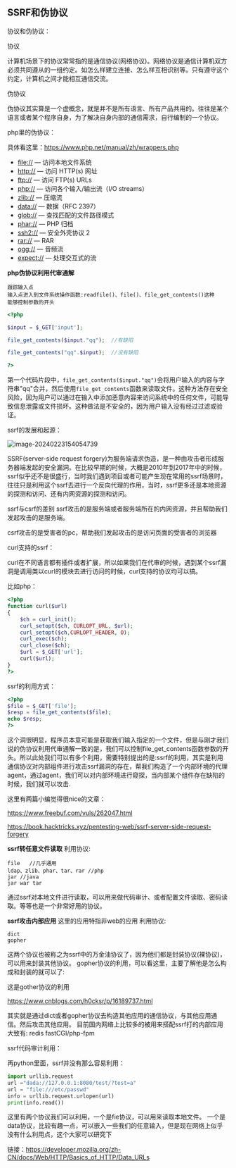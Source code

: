 ## SSRF和伪协议

协议和伪协议：

协议

计算机场景下的协议常常指的是通信协议(网络协议)。网络协议是通信计算机双方必须共同遵从的一组约定。如怎么样建立连接、怎么样互相识别等。只有遵守这个约定，计算机之间才能相互通信交流。

伪协议

伪协议其实算是一个虚概念，就是并不是所有语言、所有产品共用的。往往是某个语言或者某个程序自身，为了解决自身内部的通信需求，自行编制的一个协议。

php里的伪协议：

具体看这里：https://www.php.net/manual/zh/wrappers.php

- [file://](https://www.php.net/manual/zh/wrappers.file.php) — 访问本地文件系统
- [http://](https://www.php.net/manual/zh/wrappers.http.php) — 访问 HTTP(s) 网址
- [ftp://](https://www.php.net/manual/zh/wrappers.ftp.php) — 访问 FTP(s) URLs
- [php://](https://www.php.net/manual/zh/wrappers.php.php) — 访问各个输入/输出流（I/O streams）
- [zlib://](https://www.php.net/manual/zh/wrappers.compression.php) — 压缩流
- [data://](https://www.php.net/manual/zh/wrappers.data.php) — 数据（RFC 2397）
- [glob://](https://www.php.net/manual/zh/wrappers.glob.php) — 查找匹配的文件路径模式
- [phar://](https://www.php.net/manual/zh/wrappers.phar.php) — PHP 归档
- [ssh2://](https://www.php.net/manual/zh/wrappers.ssh2.php) — 安全外壳协议 2
- [rar://](https://www.php.net/manual/zh/wrappers.rar.php) — RAR
- [ogg://](https://www.php.net/manual/zh/wrappers.audio.php) — 音频流
- [expect://](https://www.php.net/manual/zh/wrappers.expect.php) — 处理交互式的流

**php伪协议利用代审通解**

```
跟踪输入点
输入点进入到文件系统操作函数:readfile()、file()、file_get_contents()这种
能够控制参数的开头
```

```php
<?php

$input = $_GET['input'];

file_get_contents($input."qq");  //有缺陷

file_get_contents("qq".$input);  //没有缺陷

?>
```

第一个代码片段中，`file_get_contents($input."qq")`会将用户输入的内容与字符串"qq"合并，然后使用`file_get_contents`函数来读取文件。这种方法存在安全风险，因为用户可以通过在输入中添加恶意内容来访问系统中的任何文件，可能导致信息泄露或文件损坏。这种做法是不安全的，因为用户输入没有经过过滤或验证。

ssrf的发展和起源：

![image-20240223154054739](C:\Users\Administrator\AppData\Roaming\Typora\typora-user-images\image-20240223154054739.png)

SSRF(server-side request forgery)为服务端请求伪造，是一种由攻击者形成服务器端发起的安全漏洞。在比较早期的时候，大概是2010年到2017年中的时候，ssrf似乎还不是很盛行，当时我们遇到项目或者可能产生现在常用的ssrf场景时，往往只是利用这个ssrf去进行一个反向代理的作用，当时，ssrf更多还是本地资源的探测和访问、还有内网资源的探测和访问。

ssrf与csrf的差别
ssrf攻击的是服务端或者服务端所在的内网资源，并且帮助我们发起攻击的是服务端。

csrf攻击的是受害者的pc，帮助我们发起攻击的是访问页面的受害者的浏览器

curl支持的ssrf：

curl在不同语言都有插件或者扩展，所以如果我们在代审的时候，遇到某个ssrf漏洞是调用类以curl的模块去进行访问的时候，curl支持的协议均可以搞。

比如php：

```php
<?php
function curl($url)
{
    $ch = curl_init();
    curl_setopt($ch, CURLOPT_URL, $url);
    curl_setopt($ch,CURLOPT_HEADER, O);
    curl_exec($ch);
    curl_close($ch);
    $url = $_GET['url'];
    curl($url);
}
?>
```

ssrf的利用方式：

```php
<?php
$file = $_GET['file'];
$resp = file_get_contents($file);
echo $resp;
?>
```

这个洞很明显，程序员本意可能是获取我们输入指定的一个文件，但是与刚才我们说的伪协议利用代审通解一致的是，我们可以控制file_get_contents函数参数的开头。所以此处我们可以有多个利用，需要特别提出的是:ssrf的利用，其实是利用通信协议对内部组件进行攻击ssrf漏洞的存在，帮我们构造了一个内部环境的代理agent，通过agent，我们可以对内部环境进行窥探，当内部某个组件存在缺陷的时候，我们就可以攻击.

这里有两篇小编觉得很nice的文章：

https://www.freebuf.com/vuls/262047.html

https://book.hacktricks.xyz/pentesting-web/ssrf-server-side-request-forgery

**ssrf转任意文件读取**
利用协议:

```
file   //几乎通用
ldap、zlib、phar、tar、rar //php
jar //java
jar war tar
```

通过ssrf对本地文件进行读取，可以用来做代码审计、或者配置文件读取、密码读取。等等也是一个非常好用的协议。

**ssrf攻击内部应用**
这里的应用特指非web的应用
利用协议:

```
dict
gopher
```

这两个协议也被称之为ssrf中的万金油协议了，因为他们都是封装协议(裸协议)，可以用来封装其他协议。
gopher协议的利用，可以看这里，主要了解他是怎么构成和封装的就可以了:

这是gother协议的利用

https://www.cnblogs.com/h0cksr/p/16189737.html

其实就是通过dict或者gopher协议去构造其他应用的通信协议，与其他应用通信。然后攻击其他应用。
目前国内网络上比较多的被用来搭配ssrf打的内部应用大致有:
redis
fastCGI/php-fpm

ssrf代码审计利用：

再python里面，ssrf并没有那么容易利用：

```python
import urllib.request
url ="dada://127.0.0.1:8080/test/?test=a"
url = "file:///etc/passwd"
info = urllib.request.urlopen(url)
print(info.read())
```

这里有两个协议我们可以利用，一个是fie协议，可以用来读取本地文件。
一个是data协议，比较有趣一点，可以嵌入一些我们的任意输入，但是现在网络上似乎没有什么利用点，这个大家可以研究下

链接：https://developer.mozilla.org/zh-CN/docs/Web/HTTP/Basics_of_HTTP/Data_URLs
